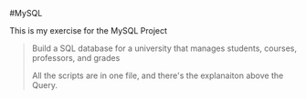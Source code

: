 #MySQL

This is my exercise for the MySQL Project

>Build a SQL database for a university that manages students, courses, professors, and grades
>
>All the scripts are in one file, and there's the explanaiton above the Query.
